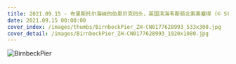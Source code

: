 ```yaml
---
title: 2021.09.15 - 布里斯托尔海峡的伯恩贝克码头，英国滨海韦斯顿北索美塞得 (© Stephen Davies/Adobe Stock)
date: 2021.09.15 00:00:00
cover_index: /images/thumbs/BirnbeckPier_ZH-CN0177628993_533x300.jpg
cover_detail: /images/BirnbeckPier_ZH-CN0177628993_1920x1080.jpg
---
```


![BirnbeckPier](/images/BirnbeckPier_ZH-CN0177628993_1920x1080.jpg)
